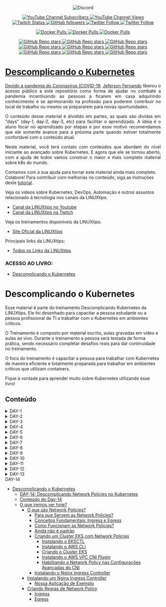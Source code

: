<p align="center">
<img alt="Discord" src="https://img.shields.io/discord/769953234965889026?label=Pessoas%20no%20Discord&style=plastic">
</p>

<p align="center">
  <a href="http://youtube.com/linuxtips?sub_confirmation=1">
    <img alt="YouTube Channel Subscribers" src="https://img.shields.io/youtube/channel/subscribers/UCJnKVGmXRXrH49Tvrx5X0Sw?style=social">
  </a>
  <a href="http://youtube.com/linuxtips?sub_confirmation=1">
    <img alt="YouTube Channel Views" src="https://img.shields.io/youtube/channel/views/UCJnKVGmXRXrH49Tvrx5X0Sw?style=social">
  </a>
  <a href="http://twitch.tv/linuxtips?sub_confirmation=1">
    <img alt="Twitch Status" src="https://img.shields.io/twitch/status/linuxtips?style=social">
  </a>
  <a href="http://github.com/badtuxx">
    <img alt="GitHub followers" src="https://img.shields.io/github/followers/badtuxx?style=social">
  </a>
  <a href="http://twitter.com/badtux_">
    <img alt="Twitter Follow" src="https://img.shields.io/twitter/follow/badtux_?style=social">
  </a>
  <a href="http://twitter.com/linuxtipsbr">
    <img alt="Twitter Follow" src="https://img.shields.io/twitter/follow/LINUXtipsBR?style=social">
  </a>
</p>

<p align="center">
  <a href="https://hub.docker.com/r/linuxtips/alertmanager_alpine">
    <img alt="Docker Pulls" src="https://img.shields.io/docker/pulls/linuxtips/alertmanager_alpine?label=alertmanager_alpine%20image%20pulls&style=plastic">
  </a>
  <a href="https://hub.docker.com/r/linuxtips/prometheus_alpine">
    <img alt="Docker Pulls" src="https://img.shields.io/docker/pulls/linuxtips/prometheus_alpine?label=prometheus_alpine%20image%20pulls&style=plastic">
  </a>
  <a href="https://hub.docker.com/r/linuxtips/node-exporter_alpine">
    <img alt="Docker Pulls" src="https://img.shields.io/docker/pulls/linuxtips/node-exporter_alpine?label=node-exporter_alpine%20image%20pulls&style=plastic">
  </a>
</p>

<p align="center">
  <a href="https://github.com/badtuxx/DescomplicandoKubernetes">
    <img alt="GitHub Repo stars" src="https://img.shields.io/github/stars/badtuxx/descomplicandokubernetes?label=Descomplicando%20Kubernetes&style=social">
  </a>
  <a href="https://github.com/badtuxx/descomplicandoDocker">
    <img alt="GitHub Repo stars" src="https://img.shields.io/github/stars/badtuxx/descomplicandoDocker?label=Descomplicando%20Docker&style=social">
  </a>
  <a href="https://github.com/badtuxx/descomplicandoPrometheus">
    <img alt="GitHub Repo stars" src="https://img.shields.io/github/stars/badtuxx/descomplicandoPrometheus?label=Descomplicando%20Prometheus&style=social">
  </a>
  <a href="https://github.com/badtuxx/CertifiedContainersExpert">
    <img alt="GitHub Repo stars" src="https://img.shields.io/github/stars/badtuxx/CertifiedContainersExpert?label=CertifiedContainersExpert&style=social">
  </a>
  <a href="https://github.com/badtuxx/DescomplicandoGit">
    <img alt="GitHub Repo stars" src="https://img.shields.io/github/stars/badtuxx/DescomplicandoGit?label=Descomplicando%20Git&style=social">
  </a>
  <a href="https://github.com/badtuxx/DescomplicandoArgoCD">
    <img alt="GitHub Repo stars" src="https://img.shields.io/github/stars/badtuxx/DescomplicandoArgoCD?label=Descomplicando%20ArgoCD&style=social">
  </a>
  <a href="https://github.com/badtuxx/Giropops-Monitoring">
    <img alt="GitHub Repo stars" src="https://img.shields.io/github/stars/badtuxx/Giropops-Monitoring?label=Giropops%20Monitoring&style=social">
  </a>
  <a href="https://github.com/badtuxx/DescomplicandoHelm">
    <img alt="GitHub Repo stars" src="https://img.shields.io/github/stars/badtuxx/DescomplicandoHelm?label=Descomplicando%20Helm&style=social">
  </a>
                <a href="https://github.com/badtuxx/convencendo-seu-chefe">
    <img alt="GitHub Repo stars" src="https://img.shields.io/github/stars/badtuxx/convencendo-seu-chefe?label=convencendo-seu-chefe&style=social">
</p>

# Descomplicando o Kubernetes


<p align="justify">Devido a pandemia do <a href="https://coronavirus.jhu.edu/map.html">Coronavirus (COVID-19</a>, <a href="https://twitter.com/badtux_">Jeferson Fernando</a> liberou o acesso público a este repositório como forma de ajudar no combate a pandemia incentivando as pessoas a ficarem em casa adquirindo conhecimento e se aprimorando na profissão para poderem contribuir no local de trabalho ou mesmo se prepararem para novas oportunidades.</p>

<p align="justify">O conteúdo desse material é dividido em partes, as quais são dividas em "days" (day-1, day-2, day-3, etc) para facilitar o aprendizado. A ideia é o aluno focar no aprendizado por etapas e por esse motivo recomendamos que ele somente avance para a próxima parte quando estiver totalmente confortável com o conteúdo atual.</p>

<p align="justify">Neste material, você terá contato com conteúdos que abordam do nível iniciante ao avançado sobre Kubernetes. E agora que ele se tornou aberto, com a ajuda de todos vamos construir o maior e mais completo material sobre k8s do mundo.</p>

Contamos com a sua ajuda para tornar este material ainda mais completo. Colabore! Para contribuir com melhorias no conteúdo, siga as instruções deste [tutorial](pt/CONTRIBUTING.md).

Veja os vídeos sobre Kubernetes, DevOps, Automação e outros assuntos relacionado à tecnologia nos canais da LINUXtips:

* [Canal da LINUXtips no Youtube](https://www.youtube.com/LINUXtips)
* [Canal da LINUXtips na Twitch](https://www.twitch.com/LINUXtips)

Veja os treinamentos disponíveis da LINUXtips:

* [Site Oficial da LINUXtips](https://linuxtips.io)


Principais links da LINUXtips:

* [Todos os Links da LINUXtips](https://linktr.ee/LINUXtips)

### ACESSO AO LIVRO:

* [Descomplicando o Kubernetes](https://livro.descomplicandokubernetes.com.br)

# Descomplicando o Kubernetes

Esse material é parte do treinamento Descomplicando Kubernetes da LINUXtips. Ele foi desenhado para capacitar a pessoa estudante ou a pessoa profissional de TI a trabalhar com o Kubernetes em ambientes criticos.

O Treinamento é composto por material escrito, aulas gravadas em vídeo e aulas ao vivo. Durante o treinamento a pessoa será testada de forma prática, sendo necessário completar desafios reais para dar continuidade no treinamento.

O foco do treinamento é capacitar a pessoa para trabalhar com Kubernetes de maneira eficiente e totalmente preparada para trabalhar em ambientes críticos que utilizam containers.

Fique à vontade para aprender muito sobre Kubernetes utilizando esse livro!

## Conteúdo

<details>
<summary>DAY-1</summary>

- [DAY-1](pt/day-1/README.md#day-1)
  - [O quê preciso saber antes de começar?](pt/day-1/README.md#o-quê-preciso-saber-antes-de-começar)
  - [Inicio da aula do Day-1](pt/day-1/README.md#inicio-da-aula-do-day-1)
    - [Qual a distro GNU/Linux que devo usar?](pt/day-1/README.md#qual-a-distro-gnu/linux-que-devo-usar?)
    - [Alguns sites que devemos visitar](pt/day-1/README.md#alguns-sites-que-devemos-visitar)
    - [O Container Engine](pt/day-1/README.md#o-container-engine)
    - [OCI - Open Container Initiative](pt/day-1/README.md#oci---open-container-initiative)
    - [O Container Runtime](pt/day-1/README.md#o-container-runtime)
    - [O que é o Kubernetes?](pt/day-1/README.md#o-que-é-o-kubernetes?)
      - [Arquitetura do k8s](pt/day-1/README.md#arquitetura-do-k8s)
    - [Instalando e customizando o Kubectl](pt/day-1/README.md#instalando-e-customizando-o-kubectl)
      - [Instalação do Kubectl no GNU/Linux](pt/day-1/README.md#instalação-do-kubectl-no-gnu/linux)
      - [Instalação do Kubectl no MacOS](pt/day-1/README.md#instalação-do-kubectl-no-macos)
      - [Instalação do Kubectl no Windows](pt/day-1/README.md#instalação-do-kubectl-no-windows)
      - [Customizando o kubectl](pt/day-1/README.md#customizando-o-kubectl)
      - [Auto-complete do kubectl](pt/day-1/README.md#auto-complete-do-kubectl)
      - [Criando um alias para o kubectl](pt/day-1/README.md#criando-um-alias-para-o-kubectl)
    - [Criando um cluster Kubernetes](pt/day-1/README.md#criando-um-cluster-kubernetes)
      - [Criando o cluster em sua máquina local](pt/day-1/README.md#criando-o-cluster-em-sua-máquina-local)
        - [Minikube](pt/day-1/README.md#minikube)
          - [Requisitos básicos para o Minikube](pt/day-1/README.md#requisitos-básicos-para-o-minikube)
          - [Instalação do Minikube no GNU/Linux](pt/day-1/README.md#instalação-do-minikube-no-gnu/linux)
          - [Instalação do Minikube no MacOS](pt/day-1/README.md#instalação-do-minikube-no-macos)
          - [Instalação do Minikube no Microsoft Windows](pt/day-1/README.md#instalação-do-minikube-no-microsoft-windows)
          - [Iniciando, parando e excluindo o Minikube](pt/day-1/README.md#iniciando,-parando-e-excluindo-o-minikube)
          - [Ver detalhes sobre o cluster](pt/day-1/README.md#ver-detalhes-sobre-o-cluster)
          - [Descobrindo o endereço do Minikube](pt/day-1/README.md#descobrindo-o-endereço-do-minikube)
          - [Acessando a máquina do Minikube via SSH](pt/day-1/README.md#acessando-a-máquina-do-minikube-via-ssh)
          - [Dashboard do Minikube](pt/day-1/README.md#dashboard-do-minikube)
          - [Logs do Minikube](pt/day-1/README.md#logs-do-minikube)
          - [Remover o cluster](pt/day-1/README.md#remover-o-cluster)
        - [Kind](pt/day-1/README.md#kind)
          - [Instalação no GNU/Linux](pt/day-1/README.md#instalação-no-gnu/linux)
          - [Instalação no MacOS](pt/day-1/README.md#instalação-no-macos)
          - [Instalação no Windows](pt/day-1/README.md#instalação-no-windows)
          - [Instalação no Windows via Chocolatey](pt/day-1/README.md#instalação-no-windows-via-chocolatey)
          - [Criando um cluster com o Kind](pt/day-1/README.md#criando-um-cluster-com-o-kind)
          - [Criando um cluster com múltiplos nós locais com o Kind](pt/day-1/README.md#criando-um-cluster-com-múltiplos-nós-locais-com-o-kind)
    - [Primeiros passos no k8s](pt/day-1/README.md#primeiros-passos-no-k8s)
      - [Verificando os namespaces e pods](pt/day-1/README.md#verificando-os-namespaces-e-pods)
      - [Executando nosso primeiro pod no k8s](pt/day-1/README.md#executando-nosso-primeiro-pod-no-k8s)
      - [Expondo o pod e criando um Service](pt/day-1/README.md#expondo-o-pod-e-criando-um-service)
    - [Limpando tudo e indo para casa](pt/day-1/README.md#limpando-tudo-e-indo-para-casa)

</details>

<details>
<summary>DAY-2</summary>

- [DAY-2](pt/day-2/README.md#day-2)
  - [O que iremos ver hoje?](pt/day-2/README.md#o-que-iremos-ver-hoje)
    - [O que é um Pod?](o-que-e-um-pod?)
    - [Criando um Pod](pt/day-2/README.md#criando-um-pod)
    - [Visualizando detalhes sobre os Pods](pt/day-2/README.md#visualizando-detalhes-sobre-os-pods)
    - [Removendo um Pod](pt/day-2/README.md#removendo-um-pod)
    - [Criando um Pod através de um arquivo YAML](pt/day-2/README.md#criando-um-pod-atraves-de-um-arquivo-yaml)
    - [Visualizando os logs do Pod](pt/day-2/README.md#visualizando-os-logs-do-pod)
    - [Criando um Pod com mais de um container](pt/day-2/README.md#criando-um-pod-com-mais-de-um-container)
  - [Os comandos `attach` e `exec`](pt/day-2/README.md#os-comandos-attach-e-exec)
  - [Criando um container com limites de memória e CPU](pt/day-2/README.md#criando-um-container-com-limites-de-memoria-e-cpu)
  - [Adicionando um volume EmptyDir no Pod](pt/day-2/README.md#adicionando-um-volume-emptydir-no-pod)

</details>

<details>
<summary>DAY-3</summary>

- [DAY-3](pt/day-3/README.md#day-3)
  - [Inicio da aula do Day-3](pt/day-3/README.md#inicio-da-aula-do-day-3)
  - [O que iremos ver hoje?](pt/day-3/README.md#o-que-iremos-ver-hoje)
  - [O que é um Deployment?](pt/day-3/README.md#o-que-é-um-deployment)
    - [Como criar um Deployment?](pt/day-3/README.md#como-criar-um-deployment)
      - [O que cada parte do arquivo significa?](pt/day-3/README.md#o-que-cada-parte-do-arquivo-significa)
    - [Como aplicar o Deployment?](pt/day-3/README.md#como-aplicar-o-deployment)
    - [Como verificar os Pods que o Deployment está gerenciando?](pt/day-3/README.md#como-verificar-os-pods-que-o-deployment-está-gerenciando)
    - [Como verificar o ReplicaSet que o Deployment está gerenciando?](pt/day-3/README.md#como-verificar-o-replicaset-que-o-deployment-está-gerenciando)
    - [Como verificar os detalhes do Deployment?](pt/day-3/README.md#como-verificar-os-detalhes-do-deployment)
    - [Como atualizar o Deployment?](pt/day-3/README.md#como-atualizar-o-deployment)
    - [E qual é a estratégia de atualização padrão do Deployment?](pt/day-3/README.md#e-qual-é-a-estratégia-de-atualização-padrão-do-deployment)
    - [As estratégias de atualização do Deployment](pt/day-3/README.md#as-estratégias-de-atualização-do-deployment)
      - [Estratégia RollingUpdate](pt/day-3/README.md#estratégia-rollingupdate)
      - [Estratégia Recreate](pt/day-3/README.md#estratégia-recreate)
      - [Fazendo o rollback de uma atualização](pt/day-3/README.md#fazendo-o-rollback-de-uma-atualização)
    - [Removendo um Deployment](pt/day-3/README.md#removendo-um-deployment)
  - [Conclusão](pt/day-3/README.md#conclusão)

</details>

<details>
<summary>DAY-4</summary>

- [DAY-4](pt/day-4/README.md)
- [Inicio da aula do Day-4](pt/day-4/README.md#inicio-da-aula-do-day-4)
- [O que iremos ver hoje?](pt/day-4/README.md#o-que-iremos-ver-hoje)
  - [ReplicaSet](pt/day-4/README.md#replicaset)
    - [O Deployment e o ReplicaSet](pt/day-4/README.md#o-deployment-e-o-replicaset)
    - [Criando um ReplicaSet](pt/day-4/README.md#criando-um-replicaset)
    - [Apagando o ReplicaSet](pt/day-4/README.md#apagando-o-replicaset)
  - [O DaemonSet](pt/day-4/README.md#o-daemonset)
    - [Criando um DaemonSet](pt/day-4/README.md#criando-um-daemonset)
    - [Criando um DaemonSet utilizando o comando kubectl create](pt/day-4/README.md#criando-um-daemonset-utilizando-o-comando-kubectl-create)
    - [Aumentando um node no cluster](pt/day-4/README.md#aumentando-um-node-no-cluster)
    - [Removendo um DaemonSet](pt/day-4/README.md#removendo-um-daemonset)
  - [As Probes do Kubernetes](pt/day-4/README.md#as-probes-do-kubernetes)
    - [O que são as Probes?](pt/day-4/README.md#o-que-sao-as-probes)
    - [Liveness Probe](pt/day-4/README.md#liveness-probe)
    - [Readiness Probe](pt/day-4/README.md#readiness-probe)
    - [Startup Probe](pt/day-4/README.md#startup-probe)
  - [A sua lição de casa](pt/day-4/README.md#a-sua-licao-de-casa)
- [Final do Day-4](pt/day-4/README.md#final-do-day-4)

</details>

<details>
<summary>DAY-5</summary>

- [DAY-5](pt/day-5/README.md#day-5)
- [Conteúdo do Day-5](pt/day-5/README.md#conteúdo-do-day-5)
- [Inicio da aula do Day-5](pt/day-5/README.md#inicio-da-aula-do-day-5)
  - [O que iremos ver hoje?](pt/day-5/README.md#o-que-iremos-ver-hoje)
  - [Instalação de um cluster Kubernetes](pt/day-5/README.md#instalação-de-um-cluster-kubernetes)
    - [O que é um cluster Kubernetes?](pt/day-5/README.md#o-que-é-um-cluster-kubernetes)
    - [Formas de instalar o Kubernetes](pt/day-5/README.md#formas-de-instalar-o-kubernetes)
    - [Criando um cluster Kubernetes com o kubeadm](pt/day-5/README.md#criando-um-cluster-kubernetes-com-o-kubeadm)
      - [Instalando o kubeadm](pt/day-5/README.md#instalando-o-kubeadm)
      - [Desativando o uso do swap no sistema](pt/day-5/README.md#desativando-o-uso-do-swap-no-sistema)
      - [Carregando os módulos do kernel](pt/day-5/README.md#carregando-os-módulos-do-kernel)
      - [Configurando parâmetros do sistema](pt/day-5/README.md#configurando-parâmetros-do-sistema)
      - [Instalando os pacotes do Kubernetes](pt/day-5/README.md#instalando-os-pacotes-do-kubernetes)
      - [Instalando o Docker e o containerd](pt/day-5/README.md#instalando-o-docker-e-o-containerd)
      - [Configurando o containerd](pt/day-5/README.md#configurando-o-containerd)
      - [Habilitando o serviço do kubelet](pt/day-5/README.md#habilitando-o-serviço-do-kubelet)
      - [Configurando as portas](pt/day-5/README.md#configurando-as-portas)
      - [Iniciando o cluster](pt/day-5/README.md#iniciando-o-cluster)
      - [Entendendo o arquivo admin.conf](pt/day-5/README.md#entendendo-o-arquivo-adminconf)
      - [Instalando o Weave Net](pt/day-5/README.md#instalando-o-weave-net)
      - [O que é o CNI?](pt/day-5/README.md#o-que-é-o-cni)
    - [Visualizando detalhes dos nodes](pt/day-5/README.md#visualizando-detalhes-dos-nodes)
  - [A sua lição de casa](pt/day-5/README.md#a-sua-lição-de-casa)
- [Final do Day-5](pt/day-5/README.md#final-do-day-5)

</details>

<details>
<summary>DAY-6</summary>

- [DAY-6](pt/day-6/README.md#day-6)
  - [Conteúdo do Day-6](pt/day-6/README.md#conteúdo-do-day-6)
  - [Inicio da aula do Day-6](pt/day-6/README.md#inicio-da-aula-do-day-6)
    - [O que iremos ver hoje?](pt/day-6/README.md#o-que-iremos-ver-hoje)
      - [O que são volumes?](pt/day-6/README.md#o-que-são-volumes)
        - [EmpytDir](pt/day-6/README.md#empytdir)
        - [Storage Class](pt/day-6/README.md#storage-class)
        - [PV - Persistent Volume](pt/day-6/README.md#pv---persistent-volume)
        - [PVC - Persistent Volume Claim](pt/day-6/README.md#pvc---persistent-volume-claim)
    - [A sua lição de casa](pt/day-6/README.md#a-sua-lição-de-casa)
  - [Final do Day-6](pt/day-6/README.md#final-do-day-6)

</details>

<details>
<summary>DAY-7</summary>

- [DAY-7](pt/day-7/README.md#day-7)
- [Conteúdo do Day-7](pt/day-7/README.md#conteúdo-do-day-7)
  - [O que iremos ver hoje?](pt/day-7/README.md#o-que-iremos-ver-hoje)
    - [O que é um StatefulSet?](pt/day-7/README.md#o-que-é-um-statefulset)
      - [Quando usar StatefulSets?](pt/day-7/README.md#quando-usar-statefulsets)
      - [E como ele funciona?](pt/day-7/README.md#e-como-ele-funciona)
      - [O StatefulSet e os volumes persistentes](pt/day-7/README.md#o-statefulset-e-os-volumes-persistentes)
      - [O StatefulSet e o Headless Service](pt/day-7/README.md#o-statefulset-e-o-headless-service)
      - [Criando um StatefulSet](pt/day-7/README.md#criando-um-statefulset)
      - [Excluindo um StatefulSet](pt/day-7/README.md#excluindo-um-statefulset)
      - [Excluindo um Headless Service](pt/day-7/README.md#excluindo-um-headless-service)
      - [Excluindo um PVC](pt/day-7/README.md#excluindo-um-pvc)
    - [Services](pt/day-7/README.md#services)
      - [Tipos de Services](pt/day-7/README.md#tipos-de-services)
      - [Como os Services funcionam](pt/day-7/README.md#como-os-services-funcionam)
      - [Os Services e os Endpoints](pt/day-7/README.md#os-services-e-os-endpoints)
      - [Criando um Service](pt/day-7/README.md#criando-um-service)
        - [ClusterIP](pt/day-7/README.md#clusterip)
        - [ClusterIP](pt/day-7/README.md#clusterip-1)
        - [LoadBalancer](pt/day-7/README.md#loadbalancer)
        - [ExternalName](pt/day-7/README.md#externalname)
      - [Verificando os Services](pt/day-7/README.md#verificando-os-services)
      - [Verificando os Endpoints](pt/day-7/README.md#verificando-os-endpoints)
      - [Removendo um Service](pt/day-7/README.md#removendo-um-service)
  - [A sua lição de casa](pt/day-7/README.md#a-sua-lição-de-casa)
- [Final do Day-7](pt/day-7/README.md#final-do-day-7)
</details>


<details>
<summary>DAY-8</summary>

- [Descomplicando o Kubernetes](pt/day-8/README.md#descomplicando-o-kubernetes)
  - [DAY-8](pt/day-8/README.md#day-8)
    - [Conteúdo do Day-8](pt/day-8/README.md#conteúdo-do-day-8)
    - [O que iremos ver hoje?](pt/day-8/README.md#o-que-iremos-ver-hoje)
      - [O que são Secrets?](pt/day-8/README.md#o-que-são-secrets)
        - [Como os Secrets funcionam](pt/day-8/README.md#como-os-secrets-funcionam)
        - [Tipos de Secrets](pt/day-8/README.md#tipos-de-secrets)
        - [Antes de criar um Secret, o Base64](pt/day-8/README.md#antes-de-criar-um-secret-o-base64)
        - [Criando nosso primeiro Secret](pt/day-8/README.md#criando-nosso-primeiro-secret)
        - [Usando o nosso primeiro Secret](pt/day-8/README.md#usando-o-nosso-primeiro-secret)
        - [Criando um Secret para armazenar credenciais Docker](pt/day-8/README.md#criando-um-secret-para-armazenar-credenciais-docker)
        - [Criando um Secret TLS](pt/day-8/README.md#criando-um-secret-tls)
      - [ConfigMaps](pt/day-8/README.md#configmaps)
  - [Final do Day-8](pt/day-8/README.md#final-do-day-8)
  - 
</details>

<details>
<summary>DAY-9</summary>

- [Descomplicando o Kubernetes](pt/day-9/README.md#descomplicando-o-kubernetes)
  - [DAY-9: Descomplicando o Ingress no Kubernetes](pt/day-9/README.md#day-9-descomplicando-o-ingress-no-kubernetes)
  - [Conteúdo do Day-9](pt/day-9/README.md#conteúdo-do-day-9)
  - [O que iremos ver hoje?](pt/day-9/README.md#o-que-iremos-ver-hoje)
    - [Conteúdo do Day-9](pt/day-9/README.md#conteúdo-do-day-9-1)
- [O Que é o Ingress?](pt/day-9/README.md#o-que-é-o-ingress)
  - [Teoria: O que é Ingress?](pt/day-9/README.md#teoria-o-que-é-ingress)
  - [Prática: Mãos à Obra](pt/day-9/README.md#prática-mãos-à-obra)
    - [Criando um Serviço Simples](pt/day-9/README.md#criando-um-serviço-simples)
- [Seção 2: Componentes do Ingress](pt/day-9/README.md#seção-2-componentes-do-ingress)
  - [Introdução](pt/day-9/README.md#introdução)
  - [Teoria: Componentes Chave](pt/day-9/README.md#teoria-componentes-chave)
    - [Ingress Controller](pt/day-9/README.md#ingress-controller)
    - [Ingress Resources](pt/day-9/README.md#ingress-resources)
    - [Annotations e Customizations](pt/day-9/README.md#annotations-e-customizations)
  - [Prática: Montando o Quebra-Cabeça](pt/day-9/README.md#prática-montando-o-quebra-cabeça)
    - [Instalando um Nginx Ingress Controller](pt/day-9/README.md#instalando-um-nginx-ingress-controller)
      - [Instalando o Nginx Ingress Controller no Kind](pt/day-9/README.md#instalando-o-nginx-ingress-controller-no-kind)
        - [Introdução](pt/day-9/README.md#introdução-1)
        - [Criando o Cluster com Configurações Especiais](pt/day-9/README.md#criando-o-cluster-com-configurações-especiais)
        - [Instalando um Ingress Controller](pt/day-9/README.md#instalando-um-ingress-controller)
    - [Criando um Recurso de Ingress](pt/day-9/README.md#criando-um-recurso-de-ingress)
    - [Annotations para Customização](pt/day-9/README.md#annotations-para-customização)
- [Seção 3: Configurando Rotas](pt/day-9/README.md#seção-3-configurando-rotas)
  - [Introdução](pt/day-9/README.md#introdução-2)
  - [Teoria: O Que São Rotas?](pt/day-9/README.md#teoria-o-que-são-rotas)
  - [Prática: Configurando Rotas Simples](pt/day-9/README.md#prática-configurando-rotas-simples)
  - [Prática: Configurando Rotas Avançadas](pt/day-9/README.md#prática-configurando-rotas-avançadas)

</details>

<details>
<summary>DAY-10</summary>

</details>

<details>
<summary>DAY-11</summary>

- [Descomplicando o Kubernetes](pt/day-11/README.md#descomplicando-o-kubernetes)
  - [DAY-11](pt/day-11/README.md#day-11)
  - [Conteúdo do Day-11](pt/day-11/README.md#conteúdo-do-day-11)
    - [Início da aula do Day-11](pt/day-11/README.md#início-da-aula-do-day-11)
      - [O que iremos ver hoje?](pt/day-11/README.md#o-que-iremos-ver-hoje)
      - [Introdução ao Horizontal Pod Autoscaler (HPA)](pt/day-11/README.md#introdução-ao-horizontal-pod-autoscaler-hpa)
      - [Como o HPA Funciona?](pt/day-11/README.md#como-o-hpa-funciona)
  - [Introdução ao Metrics Server](pt/day-11/README.md#introdução-ao-metrics-server)
    - [Por que o Metrics Server é importante para o HPA?](pt/day-11/README.md#por-que-o-metrics-server-é-importante-para-o-hpa)
    - [Instalando o Metrics Server](pt/day-11/README.md#instalando-o-metrics-server)
      - [No Amazon EKS e na maioria dos clusters Kubernetes](pt/day-11/README.md#no-amazon-eks-e-na-maioria-dos-clusters-kubernetes)
      - [No Minikube:](pt/day-11/README.md#no-minikube)
      - [No KinD (Kubernetes in Docker):](pt/day-11/README.md#no-kind-kubernetes-in-docker)
      - [Verificando a Instalação do Metrics Server](pt/day-11/README.md#verificando-a-instalação-do-metrics-server)
      - [Obtendo Métricas](pt/day-11/README.md#obtendo-métricas)
    - [Criando um HPA](pt/day-11/README.md#criando-um-hpa)
    - [Exemplos Práticos com HPA](pt/day-11/README.md#exemplos-práticos-com-hpa)
      - [Autoscaling com base na utilização de CPU](pt/day-11/README.md#autoscaling-com-base-na-utilização-de-cpu)
      - [Autoscaling com base na utilização de Memória](pt/day-11/README.md#autoscaling-com-base-na-utilização-de-memória)
      - [Configuração Avançada de HPA: Definindo Comportamento de Escalonamento](pt/day-11/README.md#configuração-avançada-de-hpa-definindo-comportamento-de-escalonamento)
      - [ContainerResource](pt/day-11/README.md#containerresource)
      - [Detalhes do Algoritmo de Escalonamento](pt/day-11/README.md#detalhes-do-algoritmo-de-escalonamento)
      - [Configurações Avançadas e Uso Prático](pt/day-11/README.md#configurações-avançadas-e-uso-prático)
      - [Integrando HPA com Prometheus para Métricas Customizadas](pt/day-11/README.md#integrando-hpa-com-prometheus-para-métricas-customizadas)
    - [A sua lição de casa](pt/day-11/README.md#a-sua-lição-de-casa)
    - [Final do Day-11](pt/day-11/README.md#final-do-day-11)

</details>


<details>
<summary>DAY-12</summary>

- [Descomplicando o Kubernetes](pt/day-12/README.md#descomplicando-o-kubernetes)
  - [DAY-12: Dominando Taints e Tolerations](pt/day-12/README.md#day-12-dominando-taints-e-tolerations)
  - [Conteúdo do Day-12](pt/day-12/README.md#conteúdo-do-day-12)
    - [Introdução](pt/day-12/README.md#introdução)
    - [O que são Taints e Tolerations?](pt/day-12/README.md#o-que-são-taints-e-tolerations)
    - [Por que usar Taints e Tolerations?](pt/day-12/README.md#por-que-usar-taints-e-tolerations)
    - [Anatomia de um Taint](pt/day-12/README.md#anatomia-de-um-taint)
    - [Anatomia de uma Toleration](pt/day-12/README.md#anatomia-de-uma-toleration)
    - [Aplicando Taints](pt/day-12/README.md#aplicando-taints)
    - [Configurando Tolerations](pt/day-12/README.md#configurando-tolerations)
    - [Cenários de Uso](pt/day-12/README.md#cenários-de-uso)
      - [Isolamento de Workloads](pt/day-12/README.md#isolamento-de-workloads)
      - [Nodes especializados](pt/day-12/README.md#nodes-especializados)
      - [Evacuação e Manutenção de Nodes](pt/day-12/README.md#evacuação-e-manutenção-de-nodes)
    - [Combinando Taints e Tolerations com Affinity Rules](pt/day-12/README.md#combinando-taints-e-tolerations-com-affinity-rules)
    - [Exemplos Práticos](pt/day-12/README.md#exemplos-práticos)
      - [Exemplo 1: Isolamento de Workloads](pt/day-12/README.md#exemplo-1-isolamento-de-workloads)
      - [Exemplo 2: Utilizando Hardware Especializado](pt/day-12/README.md#exemplo-2-utilizando-hardware-especializado)
      - [Exemplo 3: Manutenção de Nodes](pt/day-12/README.md#exemplo-3-manutenção-de-nodes)
    - [O que são Selectors?](pt/day-12/README.md#o-que-são-selectors)
    - [Tipos de Selectors](pt/day-12/README.md#tipos-de-selectors)
      - [Equality-based Selectors](pt/day-12/README.md#equality-based-selectors)
      - [Set-based Selectors](pt/day-12/README.md#set-based-selectors)
    - [Selectors em Ação](pt/day-12/README.md#selectors-em-ação)
      - [Em Services](pt/day-12/README.md#em-services)
      - [Em ReplicaSets](pt/day-12/README.md#em-replicasets)
      - [Em Jobs e CronJobs](pt/day-12/README.md#em-jobs-e-cronjobs)
    - [Selectors e Namespaces](pt/day-12/README.md#selectors-e-namespaces)
    - [Cenários de Uso](pt/day-12/README.md#cenários-de-uso-1)
      - [Roteamento de Tráfego](pt/day-12/README.md#roteamento-de-tráfego)
      - [Scaling Horizontal](pt/day-12/README.md#scaling-horizontal)
      - [Desastre e Recuperação](pt/day-12/README.md#desastre-e-recuperação)
    - [Dicas e Armadilhas](pt/day-12/README.md#dicas-e-armadilhas)
    - [Exemplos Práticos](pt/day-12/README.md#exemplos-práticos-1)
      - [Exemplo 1: Selector em um Service](pt/day-12/README.md#exemplo-1-selector-em-um-service)
      - [Exemplo 2: Selector em um ReplicaSet](pt/day-12/README.md#exemplo-2-selector-em-um-replicaset)
      - [Exemplo 3: Selectors Avançados](pt/day-12/README.md#exemplo-3-selectors-avançados)

</details>


<details>
<summary>DAY-13</summary>

- [Descomplicando o Kubernetes](pt/day-13/README.md#descomplicando-o-kubernetes)
  - [DAY-13: Descomplicando Kyverno e as Policies no Kubernetes](pt/day-13/README.md#day-13-descomplicando-kyverno-e-as-policies-no-kubernetes)
  - [Conteúdo do Day-13](pt/day-13/README.md#conteúdo-do-day-13)
  - [O que iremos ver hoje?](pt/day-13/README.md#o-que-iremos-ver-hoje)
  - [Inicio do Day-13](pt/day-13/README.md#inicio-do-day-13)
    - [Introdução ao Kyverno](pt/day-13/README.md#introdução-ao-kyverno)
    - [Instalando o Kyverno](pt/day-13/README.md#instalando-o-kyverno)
      - [Utilizando Helm](pt/day-13/README.md#utilizando-helm)
    - [Verificando a Instalação](pt/day-13/README.md#verificando-a-instalação)
    - [Criando a nossa primeira Policy](pt/day-13/README.md#criando-a-nossa-primeira-policy)
    - [Mais exemplos de Policies](pt/day-13/README.md#mais-exemplos-de-policies)
      - [Exemplo de Política: Adicionar Label ao Namespace](pt/day-13/README.md#exemplo-de-política-adicionar-label-ao-namespace)
        - [Detalhes da Política](pt/day-13/README.md#detalhes-da-política)
        - [Arquivo de Política: `add-label-namespace.yaml`](pt/day-13/README.md#arquivo-de-política-add-label-namespaceyaml)
        - [Utilização da Política](pt/day-13/README.md#utilização-da-política)
      - [Exemplo de Política: Proibir Usuário Root](pt/day-13/README.md#exemplo-de-política-proibir-usuário-root)
        - [Detalhes da Política](pt/day-13/README.md#detalhes-da-política-1)
        - [Arquivo de Política: `disallow-root-user.yaml`](pt/day-13/README.md#arquivo-de-política-disallow-root-useryaml)
        - [Implementação e Efeito](pt/day-13/README.md#implementação-e-efeito)
      - [Exemplo de Política: Gerar ConfigMap para Namespace](pt/day-13/README.md#exemplo-de-política-gerar-configmap-para-namespace)
        - [Detalhes da Política](pt/day-13/README.md#detalhes-da-política-2)
        - [Arquivo de Política: `generate-configmap-for-namespace.yaml`](pt/day-13/README.md#arquivo-de-política-generate-configmap-for-namespaceyaml)
        - [Implementação e Utilidade](pt/day-13/README.md#implementação-e-utilidade)
      - [Exemplo de Política: Permitir Apenas Repositórios Confiáveis](pt/day-13/README.md#exemplo-de-política-permitir-apenas-repositórios-confiáveis)
        - [Detalhes da Política](pt/day-13/README.md#detalhes-da-política-3)
        - [Arquivo de Política: `registry-allowed.yaml`](pt/day-13/README.md#arquivo-de-política-registry-allowedyaml)
        - [Implementação e Impacto](pt/day-13/README.md#implementação-e-impacto)
        - [Exemplo de Política: Require Probes](pt/day-13/README.md#exemplo-de-política-require-probes)
        - [Detalhes da Política](pt/day-13/README.md#detalhes-da-política-4)
        - [Arquivo de Política: `require-probes.yaml`](pt/day-13/README.md#arquivo-de-política-require-probesyaml)
        - [Implementação e Impacto](pt/day-13/README.md#implementação-e-impacto-1)
      - [Exemplo de Política: Usando o Exclude](pt/day-13/README.md#exemplo-de-política-usando-o-exclude)
        - [Detalhes da Política](pt/day-13/README.md#detalhes-da-política-5)
        - [Arquivo de Política](pt/day-13/README.md#arquivo-de-política)
        - [Implementação e Efeitos](pt/day-13/README.md#implementação-e-efeitos)
    - [Conclusão](pt/day-13/README.md#conclusão)
      - [Pontos-Chave Aprendidos](pt/day-13/README.md#pontos-chave-aprendidos)

</details>

<summary>DAY-14</summary>

- [Descomplicando o Kubernetes](pt/day-14/README.md#descomplicando-o-kubernetes)
  - [DAY-14: Descomplicando Network Policies no Kubernetes](pt/day-14/README.md#day-14-descomplicando-network-policies-no-kubernetes)
  - [Conteúdo do Day-14](pt/day-14/README.md#conteúdo-do-day-14)
  - [O que iremos ver hoje?](pt/day-14/README.md#o-que-iremos-ver-hoje)
    - [O que são Network Policies?](pt/day-14/README.md#o-que-são-network-policies)
      - [Para que Servem as Network Policies?](pt/day-14/README.md#para-que-servem-as-network-policies)
      - [Conceitos Fundamentais: Ingress e Egress](pt/day-14/README.md#conceitos-fundamentais-ingress-e-egress)
      - [Como Funcionam as Network Policies?](pt/day-14/README.md#como-funcionam-as-network-policies)
      - [Ainda não é padrão](pt/day-14/README.md#ainda-não-é-padrão)
      - [Criando um Cluster EKS com Network Policies](pt/day-14/README.md#criando-um-cluster-eks-com-network-policies)
        - [Instalando o EKSCTL](pt/day-14/README.md#instalando-o-eksctl)
        - [Instalando o AWS CLI](pt/day-14/README.md#instalando-o-aws-cli)
        - [Criando o Cluster EKS](pt/day-14/README.md#criando-o-cluster-eks)
        - [Instalando o AWS VPC CNI Plugin](pt/day-14/README.md#instalando-o-aws-vpc-cni-plugin)
        - [Habilitando o Network Policy nas Configurações Avançadas do CNI](pt/day-14/README.md#habilitando-o-network-policy-nas-configurações-avançadas-do-cni)
      - [Instalando o Nginx Ingress Controller](pt/day-14/README.md#instalando-o-nginx-ingress-controller)
    - [Instalando um Nginx Ingress Controller](pt/day-14/README.md#instalando-um-nginx-ingress-controller)
      - [Nossa Aplicação de Exemplo](pt/day-14/README.md#nossa-aplicação-de-exemplo)
    - [Criando Regras de Network Policy](pt/day-14/README.md#criando-regras-de-network-policy)
      - [Ingress](pt/day-14/README.md#ingress)
      - [Egress](pt/day-14/README.md#egress)
</details>

&nbsp;